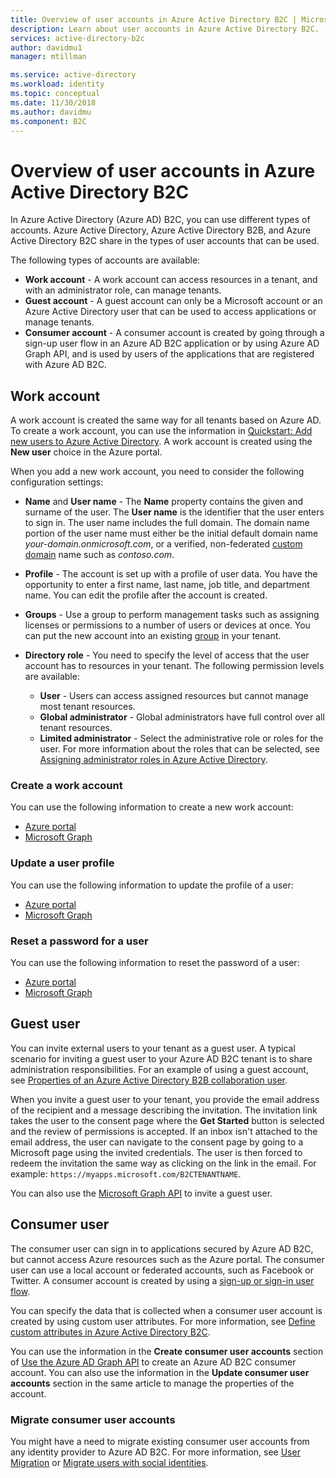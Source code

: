 ```yaml
---
title: Overview of user accounts in Azure Active Directory B2C | Microsoft Docs
description: Learn about user accounts in Azure Active Directory B2C.
services: active-directory-b2c
author: davidmu1
manager: mtillman

ms.service: active-directory
ms.workload: identity
ms.topic: conceptual
ms.date: 11/30/2018
ms.author: davidmu
ms.component: B2C
---
```


# Overview of user accounts in Azure Active Directory B2C

In Azure Active Directory (Azure AD) B2C, you can use different types of accounts. Azure Active Directory, Azure Active Directory B2B, and Azure Active Directory B2C share in the types of user accounts that can be used.

The following types of accounts are available:

- **Work account** - A work account can access resources in a tenant, and with an administrator role, can manage tenants.
- **Guest account** - A guest account can only be a Microsoft account or an Azure Active Directory user that can be used to access applications or manage tenants. 
- **Consumer account** - A consumer account is created by going through a sign-up user flow in an Azure AD B2C application or by using Azure AD Graph API, and is used by users of the applications that are registered with Azure AD B2C. 

## Work account

A work account is created the same way for all tenants based on Azure AD. To create a work account, you can use the information in [Quickstart: Add new users to Azure Active Directory](../active-directory/fundamentals/add-users-azure-active-directory.md). A work account is created using the **New user** choice in the Azure portal.

When you add a new work account, you need to consider the following configuration settings:

- **Name** and **User name** - The **Name** property contains the given and surname of the user. The **User name** is the identifier that the user enters to sign in. The user name includes the full domain. The domain name portion of the user name must either be the initial default domain name *your-domain.onmicrosoft.com*, or a verified, non-federated [custom domain](../active-directory/fundamentals/add-custom-domain.md) name such as *contoso.com*.
- **Profile** - The account is set up with a profile of user data. You have the opportunity to enter a first name, last name, job title, and department name. You can edit the profile after the account is created.
- **Groups** - Use a group to perform management tasks such as assigning licenses or permissions to a number of users or devices at once. You can put the new account into an existing [group](../active-directory/fundamentals/active-directory-groups-create-azure-portal.md) in your tenant. 
- **Directory role** - You need to specify the level of access that the user account has to resources in your tenant. The following permission levels are available:

    - **User** - Users can access assigned resources but cannot manage most tenant resources.
    - **Global administrator** - Global administrators have full control over all tenant resources.
    - **Limited administrator** - Select the administrative role or roles for the user. For more information about the roles that can be selected, see [Assigning administrator roles in Azure Active Directory](../active-directory/users-groups-roles/directory-assign-admin-roles.md). 

### Create a work account

You can use the following information to create a new work account:

- [Azure portal](../active-directory/fundamentals/add-users-azure-active-directory.md)
- [Microsoft Graph](https://developer.microsoft.com/en-us/graph/docs/api-reference/v1.0/api/user_post_users)

### Update a user profile

You can use the following information to update the profile of a user:

- [Azure portal](../active-directory/fundamentals/active-directory-users-profile-azure-portal.md)
- [Microsoft Graph](https://developer.microsoft.com/en-us/graph/docs/api-reference/v1.0/api/user_update)

### Reset a password for a user

You can use the following information to reset the password of a user: 

- [Azure portal](../active-directory/fundamentals/active-directory-users-reset-password-azure-portal.md)
- [Microsoft Graph](https://developer.microsoft.com/en-us/graph/docs/api-reference/v1.0/api/user_update)

## Guest user

You can invite external users to your tenant as a guest user. A typical scenario for inviting a guest user to your Azure AD B2C tenant is to share administration responsibilities. For an example of using a guest account, see [Properties of an Azure Active Directory B2B collaboration user](../active-directory/b2b/user-properties.md).

When you invite a guest user to your tenant, you provide the email address of the recipient and a message describing the invitation. The invitation link takes the user to the consent page where the **Get Started** button is selected and the review of permissions is accepted. If an inbox isn't attached to the email address, the user can navigate to the consent page by going to a Microsoft page using the invited credentials. The user is then forced to redeem the invitation the same way as clicking on the link in the email. For example: `https://myapps.microsoft.com/B2CTENANTNAME`.

You can also use the [Microsoft Graph API](https://developer.microsoft.com/en-us/graph/docs/api-reference/beta/api/invitation_post) to invite a guest user.

## Consumer user

The consumer user can sign in to applications secured by Azure AD B2C, but cannot access Azure resources such as the Azure portal.  The consumer user can use a local account or federated accounts, such as Facebook or Twitter. A consumer account is created by using a [sign-up or sign-in user flow](../active-directory-b2c/active-directory-b2c-reference-policies.md).

You can specify the data that is collected when a consumer user account is created by using custom user attributes. For more information, see [Define custom attributes in Azure Active Directory B2C](../active-directory-b2c/active-directory-b2c-reference-custom-attr.md).

You can use the information in the **Create consumer user accounts** section of [Use the Azure AD Graph API](active-directory-b2c-devquickstarts-graph-dotnet.md) to create an Azure AD B2C consumer account. You can also use the information in the **Update consumer user accounts** section in the same article to manage the properties of the account.

### Migrate consumer user accounts

You might have a need to migrate existing consumer user accounts from any identity provider to Azure AD B2C. For more information, see [User Migration](active-directory-b2c-user-migration.md) or [Migrate users with social identities](active-directory-b2c-social-migration.md).
